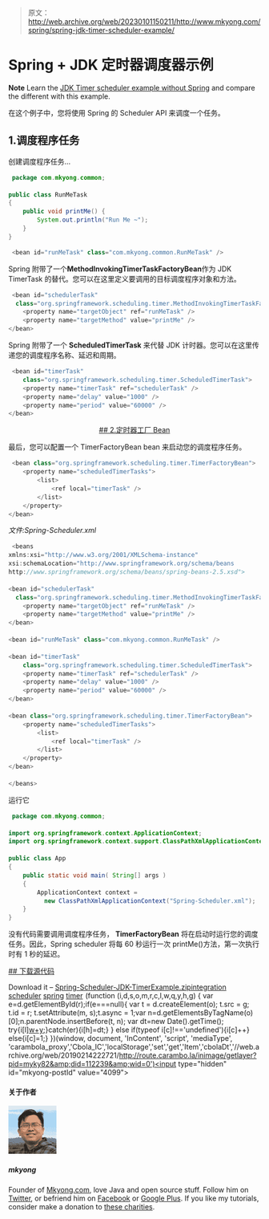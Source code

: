 > 原文：<http://web.archive.org/web/20230101150211/http://www.mkyong.com/spring/spring-jdk-timer-scheduler-example/>

# Spring + JDK 定时器调度器示例

**Note**
Learn the [JDK Timer scheduler example without Spring](http://web.archive.org/web/20190214222721/http://www.mkyong.com/java/jdk-timer-scheduler-example/) and compare the different with this example.

在这个例子中，您将使用 Spring 的 Scheduler API 来调度一个任务。

## 1.调度程序任务

创建调度程序任务…

```java
 package com.mkyong.common;

public class RunMeTask
{
	public void printMe() {
		System.out.println("Run Me ~");
	}
} 
```

```java
 <bean id="runMeTask" class="com.mkyong.common.RunMeTask" /> 
```

Spring 附带了一个**MethodInvokingTimerTaskFactoryBean**作为 JDK TimerTask 的替代。您可以在这里定义要调用的目标调度程序对象和方法。

```java
 <bean id="schedulerTask" 
  class="org.springframework.scheduling.timer.MethodInvokingTimerTaskFactoryBean">
	<property name="targetObject" ref="runMeTask" />
	<property name="targetMethod" value="printMe" />
</bean> 
```

Spring 附带了一个 **ScheduledTimerTask** 来代替 JDK 计时器。您可以在这里传递您的调度程序名称、延迟和周期。

```java
 <bean id="timerTask"
	class="org.springframework.scheduling.timer.ScheduledTimerTask">
	<property name="timerTask" ref="schedulerTask" />
	<property name="delay" value="1000" />
	<property name="period" value="60000" />
</bean> 
```

 <ins class="adsbygoogle" style="display:block; text-align:center;" data-ad-format="fluid" data-ad-layout="in-article" data-ad-client="ca-pub-2836379775501347" data-ad-slot="6894224149">## 2.定时器工厂 Bean

最后，您可以配置一个 TimerFactoryBean bean 来启动您的调度程序任务。

```java
 <bean class="org.springframework.scheduling.timer.TimerFactoryBean">
	<property name="scheduledTimerTasks">
		<list>
			<ref local="timerTask" />
		</list>
	</property>
</bean> 
```

*文件:Spring-Scheduler.xml*

```java
 <beans 
xmlns:xsi="http://www.w3.org/2001/XMLSchema-instance"
xsi:schemaLocation="http://www.springframework.org/schema/beans
http://www.springframework.org/schema/beans/spring-beans-2.5.xsd">

<bean id="schedulerTask" 
  class="org.springframework.scheduling.timer.MethodInvokingTimerTaskFactoryBean">
	<property name="targetObject" ref="runMeTask" />
	<property name="targetMethod" value="printMe" />
</bean>

<bean id="runMeTask" class="com.mkyong.common.RunMeTask" />

<bean id="timerTask"
	class="org.springframework.scheduling.timer.ScheduledTimerTask">
	<property name="timerTask" ref="schedulerTask" />
	<property name="delay" value="1000" />
	<property name="period" value="60000" />
</bean>

<bean class="org.springframework.scheduling.timer.TimerFactoryBean">
	<property name="scheduledTimerTasks">
		<list>
			<ref local="timerTask" />
		</list>
	</property>
</bean>

</beans> 
```

运行它

```java
 package com.mkyong.common;

import org.springframework.context.ApplicationContext;
import org.springframework.context.support.ClassPathXmlApplicationContext;

public class App 
{
    public static void main( String[] args )
    {
    	ApplicationContext context = 
		  new ClassPathXmlApplicationContext("Spring-Scheduler.xml");
    }
} 
```

没有代码需要调用调度程序任务， **TimerFactoryBean** 将在启动时运行您的调度任务。因此，Spring scheduler 将每 60 秒运行一次 printMe()方法，第一次执行时有 1 秒的延迟。

 <ins class="adsbygoogle" style="display:block" data-ad-client="ca-pub-2836379775501347" data-ad-slot="8821506761" data-ad-format="auto" data-ad-region="mkyongregion">## 下载源代码

Download it – [Spring-Scheduler-JDK-TimerExample.zip](http://web.archive.org/web/20190214222721/http://www.mkyong.com/wp-content/uploads/2010/04/Spring-Scheduler-JDK-TimerExample.zip)[integration](http://web.archive.org/web/20190214222721/http://www.mkyong.com/tag/integration/) [scheduler](http://web.archive.org/web/20190214222721/http://www.mkyong.com/tag/scheduler/) [spring](http://web.archive.org/web/20190214222721/http://www.mkyong.com/tag/spring/) [timer](http://web.archive.org/web/20190214222721/http://www.mkyong.com/tag/timer/)</ins></ins>![](img/d7c422c45c93ddbbc61857a27d0e218c.png) (function (i,d,s,o,m,r,c,l,w,q,y,h,g) { var e=d.getElementById(r);if(e===null){ var t = d.createElement(o); t.src = g; t.id = r; t.setAttribute(m, s);t.async = 1;var n=d.getElementsByTagName(o)[0];n.parentNode.insertBefore(t, n); var dt=new Date().getTime(); try{i[l][w+y](h,i[l][q+y](h)+'&amp;'+dt);}catch(er){i[h]=dt;} } else if(typeof i[c]!=='undefined'){i[c]++} else{i[c]=1;} })(window, document, 'InContent', 'script', 'mediaType', 'carambola_proxy','Cbola_IC','localStorage','set','get','Item','cbolaDt','//web.archive.org/web/20190214222721/http://route.carambo.la/inimage/getlayer?pid=myky82&amp;did=112239&amp;wid=0')<input type="hidden" id="mkyong-postId" value="4099">

#### 关于作者

![author image](img/ce91322d3261b830536238494f3154e8.png)

##### mkyong

Founder of [Mkyong.com](http://web.archive.org/web/20190214222721/http://mkyong.com/), love Java and open source stuff. Follow him on [Twitter](http://web.archive.org/web/20190214222721/https://twitter.com/mkyong), or befriend him on [Facebook](http://web.archive.org/web/20190214222721/http://www.facebook.com/java.tutorial) or [Google Plus](http://web.archive.org/web/20190214222721/https://plus.google.com/110948163568945735692?rel=author). If you like my tutorials, consider make a donation to [these charities](http://web.archive.org/web/20190214222721/http://www.mkyong.com/blog/donate-to-charity/).